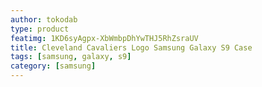```yaml
---
author: tokodab
type: product
featimg: 1KD6syAgpx-XbWmbpDhYwTHJ5RhZsraUV
title: Cleveland Cavaliers Logo Samsung Galaxy S9 Case
tags: [samsung, galaxy, s9]
category: [samsung]
---
```

